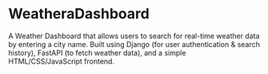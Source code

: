 # WeatheraDashboard
A Weather Dashboard that allows users to search for real-time weather data by entering a city name. Built using Django (for user authentication &amp; search history), FastAPI (to fetch weather data), and a simple HTML/CSS/JavaScript frontend.
